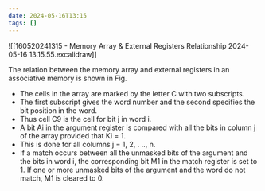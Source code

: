 ```yaml
---
date: 2024-05-16T13:15
tags: []
---
```

![[160520241315 - Memory Array & External Registers Relationship 2024-05-16 13.15.55.excalidraw]]

The relation between the memory array and external registers in an associative memory is shown in Fig.

- The cells in the array are marked by the letter C with two subscripts. 
- The first subscript gives the word number and the second specifies the bit position in the word. 
- Thus cell C9 is the cell for bit j in word i. 
- A bit Ai in the argument register is compared with all the bits in column j of the array provided that Ki = 1. 
- This is done for all columns j = 1, 2, . .., n. 
- If a match occurs between all the unmasked bits of the argu­ment and the bits in word i, the corresponding bit M1 in the match register is set to 1. 
If one or more unmasked bits of the argument and the word do not match, M1 is cleared to 0.  